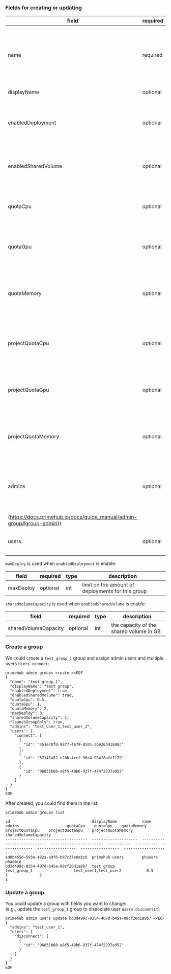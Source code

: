 ### Fields for creating or updating

| field | required | type | description |
| --- | --- | --- | --- |
| name | required | string | must start with a letter or numeric, '-' and '_' are allowed, and the length should be more than 2. |
| displayName | optional | string | display name |
| enabledDeployment | optional | boolean | groups with enabled model deployment are able to deploy/serve models |
| enabledSharedVolume | optional | boolean | the shared volume is shared among members in the group. |
| quotaCpu | optional | float | how many CPU can be used by the user within this group, default: 0.5 |
| quotaGpu | optional | int | how many GPU can be used by the user within this group, default: 0 |
| quotaMemory | optional | float | how many memory can be used by the user within this group, default: unlimited GB | 
| projectQuotaCpu | optional | float |  how many CPU can be shared by all users in the group, default: unlimited |
| projectQuotaGpu | optional | int | how many GPU can be shared by all users in the group, default: unlimited |
| projectQuotaMemory| optional | float | how many memory can be shared by all users in the group, default: unlimited GB |
| admins | optional | string | assign admin user of the group, multiple users are able to be assigned (see [also]
(https://docs.primehub.io/docs/guide_manual/admin-group#group-admin)) |
| users | optional | assign / dissociate users to the group | please see the connect / disconnect examples |

`maxDeploy` is used when `enabledDeployment` is enable:

| field | required | type | description |
| --- | --- | --- | --- |
| maxDeploy | optional | int | limit on the amount of deployments for this group |

`sharedVolumeCapacity` is used when `enabledSharedVolume` is enable:

| field | required | type | description |
| --- | --- | --- | --- |
| sharedVolumeCapacity | optional | int | the capacity of the shared volume in GB |

### Create a group

We could create a `test_group_1` group and assign admin users and multiple users `users.connect`:

```
primehub admin groups create <<EOF
{
  "name": "test_group_1",
  "displayName": "test group",
  "enabledDeployment": true,
  "enabledSharedVolume": true,
  "quotaCpu": 0.5,
  "quotaGpu": 1,
  "quotaMemory": 2,
  "maxDeploy": 3,
  "sharedVolumeCapacity": 1,
  "launchGroupOnly": true,
  "admins": "test_user_1,test_user_2",
  "users": {
    "connect": [
      {
        "id": "451e78f0-9877-4679-8501-3b626d41688c"
      },
      {
        "id": "57145a52-e28b-4ccf-90c4-984f8afe7179"
      },
      {
        "id": "96051b60-a8f5-49b6-937f-474f2237a952"
      }
    ]
  }
}
EOF
```

After created, you could find them in the list

```
primehub admin groups list
```

```
id                                    displayName           name                          admins                     quotaCpu    quotaGpu    quotaMemory  projectQuotaCpu    projectQuotaGpu    projectQuotaMemory      sharedVolumeCapacity
------------------------------------  --------------------  ----------------------------  -----------------------  ----------  ----------  -------------  -----------------  -----------------  --------------------  ----------------------
ed8b465d-593a-482a-a9f6-b97c37e8abcb  primehub users        phusers                       phadmin
bd3d499c-0354-407d-b45a-08cf20d1a8b7  test group            test_group_1                  test_user1,test_user2           0.5           1              2                                                                                   1
```

### Update a group

You could update a group with fields you want to change:  
(e.g., update the `test_group_1` group to dissociate user `users.disconnect`)

```
primehub admin users update bd3d499c-0354-407d-b45a-08cf20d1a8b7 <<EOF
{
  "admins": "test_user_1",
  "users": {
    "disconnect": [
      {
        "id": "96051b60-a8f5-49b6-937f-474f2237a952"
      }
    ]
  }
}
EOF
```